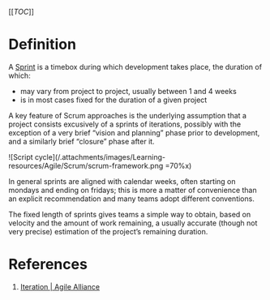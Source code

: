 [[_TOC_]]

# Definition

A [Sprint](https://www.agilealliance.org/glossary/iteration/) is a timebox during which development takes place, the duration of which:

- may vary from project to project, usually between 1 and 4 weeks
- is in most cases fixed for the duration of a given project

A key feature of Scrum approaches is the underlying assumption that a project consists excusively of a sprints of iterations, possibly with the exception of a very brief “vision and planning” phase prior to development, and a similarly brief “closure” phase after it.

![Script cycle](/.attachments/images/Learning-resources/Agile/Scrum/scrum-framework.png =70%x)

In general sprints are aligned with calendar weeks, often starting on mondays and ending on fridays; this is more a matter of convenience than an explicit recommendation and many teams adopt different conventions.

The fixed length of sprints gives teams a simple way to obtain, based on velocity and the amount of work remaining, a usually accurate (though not very precise) estimation of the project’s remaining duration.

# References

1. [Iteration | Agile Alliance](https://www.agilealliance.org/glossary/iteration/)